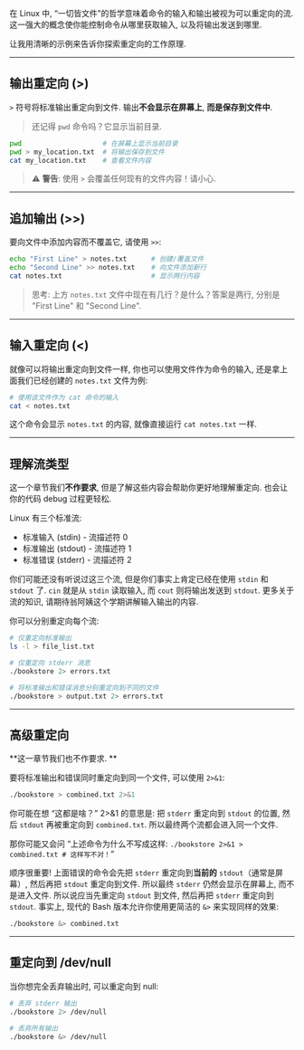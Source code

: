 
在 Linux 中, “一切皆文件”的哲学意味着命令的输入和输出被视为可以重定向的流. 这一强大的概念使你能控制命令从哪里获取输入, 以及将输出发送到哪里. 

让我用清晰的示例来告诉你探索重定向的工作原理. 

---

## 输出重定向 (>)

`>` 符号将标准输出重定向到文件. 输出**不会显示在屏幕上**, **而是保存到文件中**. 

> 还记得 `pwd` 命令吗？它显示当前目录. 

```bash
pwd                    # 在屏幕上显示当前目录
pwd > my_location.txt  # 将输出保存到文件
cat my_location.txt    # 查看文件内容
```

> ⚠️ **警告**: 使用 `>` 会覆盖任何现有的文件内容！请小心. 

---

## 追加输出 (>>)

要向文件中添加内容而不覆盖它, 请使用 `>>`: 

```bash
echo "First Line" > notes.txt      # 创建/覆盖文件
echo "Second Line" >> notes.txt    # 向文件添加新行
cat notes.txt                      # 显示两行内容
```

> 思考: 上方 `notes.txt` 文件中现在有几行？是什么？答案是两行, 分别是 "First Line" 和 "Second Line". 

---

## 输入重定向 (<)

就像可以将输出重定向到文件一样, 你也可以使用文件作为命令的输入, 还是拿上面我们已经创建的 `notes.txt` 文件为例: 

```bash
# 使用该文件作为 cat 命令的输入
cat < notes.txt
```

这个命令会显示 `notes.txt` 的内容, 就像直接运行 `cat notes.txt` 一样. 

---

## 理解流类型

这一个章节我们**不作要求**, 但是了解这些内容会帮助你更好地理解重定向. 也会让你的代码 debug 过程更轻松. 

Linux 有三个标准流: 
- 标准输入 (stdin) - 流描述符 0
- 标准输出 (stdout) - 流描述符 1
- 标准错误 (stderr) - 流描述符 2

你们可能还没有听说过这三个流, 但是你们事实上肯定已经在使用 `stdin` 和 `stdout` 了. `cin` 就是从 `stdin` 读取输入, 而 `cout` 则将输出发送到 `stdout`. 更多关于流的知识, 请期待翁阿姨这个学期讲解输入输出的内容. 

你可以分别重定向每个流: 

```bash
# 仅重定向标准输出
ls -l > file_list.txt

# 仅重定向 stderr 消息
./bookstore 2> errors.txt

# 将标准输出和错误消息分别重定向到不同的文件
./bookstore > output.txt 2> errors.txt
```

---

## 高级重定向

**这一章节我们也不作要求. **

要将标准输出和错误同时重定向到同一个文件, 可以使用 `2>&1`: 

```bash
./bookstore > combined.txt 2>&1
```

你可能在想 “这都是啥？” 2>&1 的意思是: 把 `stderr` 重定向到 `stdout` 的位置, 然后 `stdout` 再被重定向到 `combined.txt`. 所以最终两个流都会进入同一个文件. 

那你可能又会问 “上述命令为什么不写成这样: `./bookstore 2>&1 > combined.txt # 这样写不对！`”

顺序很重要! 上面错误的命令会先把 `stderr` 重定向到**当前的** `stdout`（通常是屏幕）, 然后再把 `stdout` 重定向到文件. 所以最终 `stderr` 仍然会显示在屏幕上, 而不是进入文件. 所以说应当先重定向 `stdout` 到文件, 然后再把 `stderr` 重定向到 `stdout`. 事实上, 现代的 Bash 版本允许你使用更简洁的 `&>` 来实现同样的效果: 

```bash
./bookstore &> combined.txt
```

---

## 重定向到 /dev/null

当你想完全丢弃输出时, 可以重定向到 null: 

```bash
# 丢弃 stderr 输出
./bookstore 2> /dev/null

# 丢弃所有输出
./bookstore &> /dev/null
```
